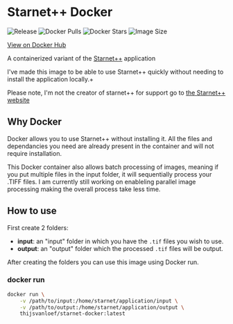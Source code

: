 # Starnet++ Docker

![Release](https://img.shields.io/github/v/release/thijsvanloef/starnet-docker)
![Docker Pulls](https://img.shields.io/docker/pulls/thijsvanloef/starnet-docker)
![Docker Stars](https://img.shields.io/docker/stars/thijsvanloef/starnet-docker)
![Image Size](https://img.shields.io/docker/image-size/thijsvanloef/starnet-docker/latest)

[View on Docker Hub](https://hub.docker.com/repository/docker/thijsvanloef/starnet-docker)

A containerized variant of the [Starnet++](https://www.starnetastro.com/) application

I've made this image to be able to use Starnet++ quickly without needing to install the application locally.+

Please note, I'm not the creator of starnet++ for support go to [the Starnet++ website](https://www.starnetastro.com/)

## Why Docker

Docker allows you to use Starnet++ without installing it. All the files and dependancies you need are already present in the container and will not require installation.

This Docker container also allows batch processing of images, meaning if you put multiple files in the input folder, it will sequentially process your .TIFF files.
I am currently still working on enableling parallel image processing making the overall process take less time.

## How to use

First create 2 folders:

* **input**: an "input" folder in which you have the `.tif` files you wish to use.
* **output**: an "output" folder which the processed `.tif` files will be output.

After creating the folders you can use this image using Docker run.

### docker run

```bash
docker run \
    -v /path/to/input:/home/starnet/application/input \
    -v /path/to/output:/home/starnet/application/output \ 
    thijsvanloef/starnet-docker:latest
```
